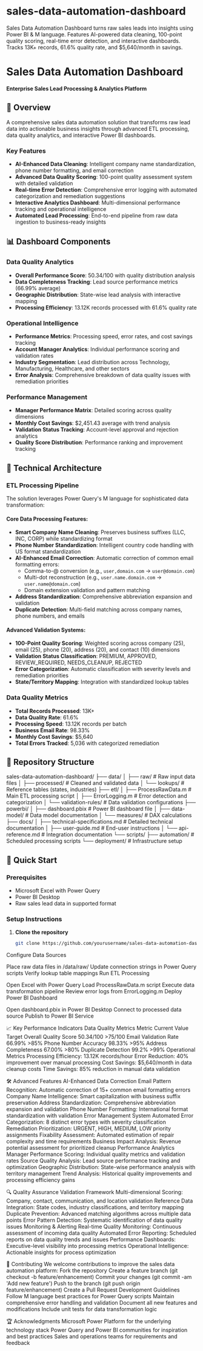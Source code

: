# sales-data-automation-dashboard
Sales Data Automation Dashboard turns raw sales leads into insights using Power BI &amp; M language. Features AI-powered data cleaning, 100-point quality scoring, real-time error detection, and interactive dashboards. Tracks 13K+ records, 61.6% quality rate, and \$5,640/month in savings.


# Sales Data Automation Dashboard
**Enterprise Sales Lead Processing & Analytics Platform**



## 🚀 Overview
A comprehensive sales data automation solution that transforms raw lead data into actionable business insights through advanced ETL processing, data quality analytics, and interactive Power BI dashboards.

### Key Features
- **AI-Enhanced Data Cleaning**: Intelligent company name standardization, phone number formatting, and email correction
- **Advanced Data Quality Scoring**: 100-point quality assessment system with detailed validation
- **Real-time Error Detection**: Comprehensive error logging with automated categorization and remediation suggestions
- **Interactive Analytics Dashboard**: Multi-dimensional performance tracking and operational intelligence
- **Automated Lead Processing**: End-to-end pipeline from raw data ingestion to business-ready insights

## 📊 Dashboard Components

### Data Quality Analytics

- **Overall Performance Score**: 50.34/100 with quality distribution analysis
- **Data Completeness Tracking**: Lead source performance metrics (66.99% average)
- **Geographic Distribution**: State-wise lead analysis with interactive mapping
- **Processing Efficiency**: 13.12K records processed with 61.6% quality rate

### Operational Intelligence
- **Performance Metrics**: Processing speed, error rates, and cost savings tracking
- **Account Manager Analytics**: Individual performance scoring and validation rates
- **Industry Segmentation**: Lead distribution across Technology, Manufacturing, Healthcare, and other sectors
- **Error Analysis**: Comprehensive breakdown of data quality issues with remediation priorities

### Performance Management
- **Manager Performance Matrix**: Detailed scoring across quality dimensions
- **Monthly Cost Savings**: $2,451.43 average with trend analysis
- **Validation Status Tracking**: Account-level approval and rejection analytics
- **Quality Score Distribution**: Performance ranking and improvement tracking

## 🔧 Technical Architecture

### ETL Processing Pipeline
The solution leverages Power Query's M language for sophisticated data transformation:

#### Core Data Processing Features:
- **Smart Company Name Cleaning**: Preserves business suffixes (LLC, INC, CORP) while standardizing format
- **Phone Number Standardization**: Intelligent country code handling with US format standardization
- **AI-Enhanced Email Correction**: Automatic correction of common email formatting errors:
  - Comma-to-@ conversion (e.g., `user,domain.com` → `user@domain.com`)
  - Multi-dot reconstruction (e.g., `user.name.domain.com` → `user.name@domain.com`)
  - Domain extension validation and pattern matching
- **Address Standardization**: Comprehensive abbreviation expansion and validation
- **Duplicate Detection**: Multi-field matching across company names, phone numbers, and emails

#### Advanced Validation Systems:
- **100-Point Quality Scoring**: Weighted scoring across company (25), email (25), phone (20), address (20), and contact (10) dimensions
- **Validation Status Classification**: PREMIUM, APPROVED, REVIEW_REQUIRED, NEEDS_CLEANUP, REJECTED
- **Error Categorization**: Automatic classification with severity levels and remediation priorities
- **State/Territory Mapping**: Integration with standardized lookup tables

### Data Quality Metrics
- **Total Records Processed**: 13K+
- **Data Quality Rate**: 61.6%
- **Processing Speed**: 13.12K records per batch
- **Business Email Rate**: 98.33%
- **Monthly Cost Savings**: $5,640
- **Total Errors Tracked**: 5,036 with categorized remediation

## 📁 Repository Structure
sales-data-automation-dashboard/ ├── data/ │ ├── raw/ # Raw input data files │ ├── processed/ # Cleaned and validated data │ └── lookups/ # Reference tables (states, industries) ├── etl/ │ ├── ProcessRawData.m # Main ETL processing script │ ├── ErrorLogging.m # Error detection and categorization │ └── validation-rules/ # Data validation configurations ├── powerbi/ │ ├── dashboard.pbix # Power BI dashboard file │ ├── data-model/ # Data model documentation │ └── measures/ # DAX calculations ├── docs/ │ ├── technical-specifications.md # Detailed technical documentation │ ├── user-guide.md # End-user instructions │ └── api-reference.md # Integration documentation └── scripts/ ├── automation/ # Scheduled processing scripts └── deployment/ # Infrastructure setup


## 🚀 Quick Start

### Prerequisites
- Microsoft Excel with Power Query
- Power BI Desktop
- Raw sales lead data in supported format

### Setup Instructions
1. **Clone the repository**
   ```bash
   git clone https://github.com/yourusername/sales-data-automation-dashboard.git
Configure Data Sources

Place raw data files in /data/raw/
Update connection strings in Power Query scripts
Verify lookup table mappings
Run ETL Processing

Open Excel with Power Query
Load ProcessRawData.m script
Execute data transformation pipeline
Review error logs from ErrorLogging.m
Deploy Power BI Dashboard

Open dashboard.pbix in Power BI Desktop
Connect to processed data source
Publish to Power BI Service

📈 Key Performance Indicators
Data Quality Metrics
Metric	Current Value	Target
Overall Quality Score	50.34/100	>75/100
Email Validation Rate	66.99%	>85%
Phone Number Accuracy	98.33%	>95%
Address Completeness	67.00%	>80%
Duplicate Detection	99.2%	>99%
Operational Metrics
Processing Efficiency: 13.12K records/hour
Error Reduction: 40% improvement over manual processing
Cost Savings: $5,640/month in data cleanup costs
Time Savings: 85% reduction in manual data validation

🛠️ Advanced Features
AI-Enhanced Data Correction
Email Pattern Recognition: Automatic correction of 15+ common email formatting errors
Company Name Intelligence: Smart capitalization with business suffix preservation
Address Standardization: Comprehensive abbreviation expansion and validation
Phone Number Formatting: International format standardization with validation
Error Management System
Automated Error Categorization: 8 distinct error types with severity classification
Remediation Prioritization: URGENT, HIGH, MEDIUM, LOW priority assignments
Fixability Assessment: Automated estimation of repair complexity and time requirements
Business Impact Analysis: Revenue potential assessment for prioritized cleanup
Performance Analytics
Manager Performance Scoring: Individual quality metrics and validation rates
Source Quality Analysis: Lead source performance tracking and optimization
Geographic Distribution: State-wise performance analysis with territory management
Trend Analysis: Historical quality improvements and processing efficiency gains

🔍 Quality Assurance
Validation Framework
Multi-dimensional Scoring: Company, contact, communication, and location validation
Reference Data Integration: State codes, industry classifications, and territory mapping
Duplicate Prevention: Advanced matching algorithms across multiple data points
Error Pattern Detection: Systematic identification of data quality issues
Monitoring & Alerting
Real-time Quality Monitoring: Continuous assessment of incoming data quality
Automated Error Reporting: Scheduled reports on data quality trends and issues
Performance Dashboards: Executive-level visibility into processing metrics
Operational Intelligence: Actionable insights for process optimization

🤝 Contributing
We welcome contributions to improve the sales data automation platform:
Fork the repository
Create a feature branch (git checkout -b feature/enhancement)
Commit your changes (git commit -am 'Add new feature')
Push to the branch (git push origin feature/enhancement)
Create a Pull Request
Development Guidelines
Follow M language best practices for Power Query scripts
Maintain comprehensive error handling and validation
Document all new features and modifications
Include unit tests for data transformation logic

🏆 Acknowledgments
Microsoft Power Platform for the underlying technology stack
Power Query and Power BI communities for inspiration and best practices
Sales and operations teams for requirements and feedback
